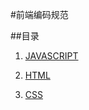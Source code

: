 #前端编码规范

##目录

1. [JAVASCRIPT](https://github.com/island205/styleguide/blob/master/javascript.md)

2. [HTML](https://github.com/island205/styleguide/blob/master/html.md)

3. [CSS](https://github.com/island205/styleguide/blob/master/css.md)
